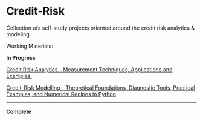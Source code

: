 # Credit-Risk

Collection ofs self-study projects oriented around the credit risk analytics & modeling.

Working Materials:

<b>In Progress</b>

<a href="http://www.creditriskanalytics.net/">Credit Risk Analytics - Measurement Techniques, Applications and Examples.</a>

<a href="https://www.springer.com/us/book/9783319946870">Credit-Risk Modelling - Theoretical Foundations, Diagnostic Tools, Practical Examples, and Numerical Recipes in Python</a>

<hr/>

<b>Complete</b>
